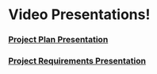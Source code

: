 # Video Presentations!

### [Project Plan Presentation](https://www.loom.com/share/dac0e43038c74986969d909b218a8955)

### [Project Requirements Presentation](https://www.loom.com/share/540c7faadac54c5d98cbf22ddf56462f?sid=e0a85774-c63d-4934-a0eb-d3d6d4350a49)

